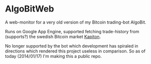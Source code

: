 AlgoBitWeb
==========

A web-monitor for a very old version of my Bitcoin trading-bot AlgoBit.

Runs on Google App Engine, supported fetching trade-history from (supports?) the swedish Bitcoin market [Kapiton](http://kapiton.se/).

No longer supported by the bot which development has spiraled in directions which rendered this project useless in comparison. So as of today (2014/01/17) I'm making this a public repo.
